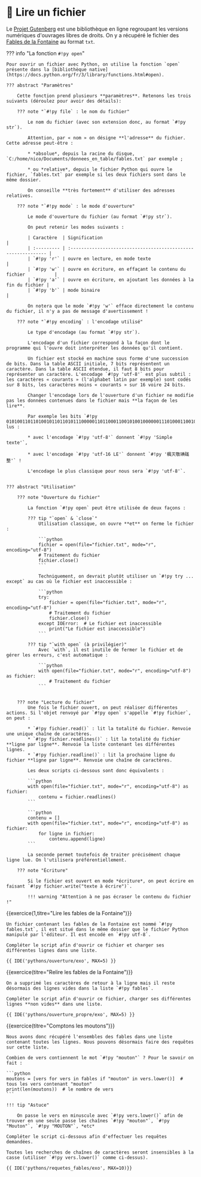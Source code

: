 # 📑 Lire un fichier

Le [Projet Gutenberg](https://www.gutenberg.org/) est une bibliothèque en ligne regroupant les versions numériques d'ouvrages libres de droits. On y a récupéré le fichier des [Fables de la Fontaine](../fables.txt) au format `txt`.

??? info "La fonction `#!py open`"

    Pour ouvrir un fichier avec Python, on utilise la fonction `open` présente dans la [bibliothèque native](https://docs.python.org/fr/3/library/functions.html#open).

    ??? abstract "Paramètres"

        Cette fonction prend plusieurs **paramètres**. Retenons les trois suivants (déroulez pour avoir des détails):

        ??? note "`#!py file` : le nom du fichier"
            
            Le nom du fichier (avec son extension donc, au format `#!py str`).
            
            Attention, par « nom » on désigne **l'adresse** du fichier. Cette adresse peut-être :
            
            * *absolue*, depuis la racine du disque, `C:/home/nico/Documents/donnees_en_table/fables.txt` par exemple ;
            
            * ou *relative*, depuis le fichier Python qui ouvre le fichier, `fables.txt` par exemple si les deux fichiers sont dans le même dossier.

            On conseille **très fortement** d'utiliser des adresses relatives.

        ??? note "`#!py mode` : le mode d'ouverture"
            
            Le mode d'ouverture du fichier (au format `#!py str`).
            
            On peut retenir les modes suivants :

            | Caractère  | Signification                                                  |
            | :--------- | :------------------------------------------------------------- |
            | `#!py 'r'` | ouvre en lecture, en mode texte                                |
            | `#!py 'w'` | ouvre en écriture, en effaçant le contenu du fichier           |
            | `#!py 'a'` | ouvre en écriture, en ajoutant les données à la fin du fichier |
            | `#!py 'b'` | mode binaire                                                   |

            On notera que le mode `#!py 'w'` efface directement le contenu du fichier, il n'y a pas de message d'avertissement !

        ??? note "`#!py encoding` : l'encodage utilisé"
            
            Le type d'encodage (au format `#!py str`).
            
            L'encodage d'un fichier correspond à la façon dont le programme qui l'ouvre doit interpréter les données qu'il contient.
            
            Un fichier est stocké en machine sous forme d'une succession de bits. Dans la table ASCII initiale, 7 bits représentent un caractère. Dans la table ASCII étendue, il faut 8 bits pour représenter un caractère. L'encodage `#!py 'utf-8'` est plus subtil : les caractères « courants » (l'alphabet latin par exemple) sont codés sur 8 bits, les caractères moins « courants » sur 16 voire 24 bits.

            Changer l'encodage lors de l'ouverture d'un fichier ne modifie pas les données contenues dans le fichier mais **la façon de les lire**.
            
            Par exemple les bits `#!py 010100110110100101101101011100000110110001100101001000000111010001100101011110000111010001100101` lus :
            
            * avec l'encodage `#!py 'utf-8'` donnent `#!py 'Simple texte'`,
            
            * avec l'encodage `#!py 'utf-16 LE'` donnent `#!py '楓灭敬琠硥整'` !

            L'encodage le plus classique pour nous sera `#!py 'utf-8'`.


    ??? abstract "Utilisation"

        ??? note "Ouverture du fichier"

            La fonction `#!py open` peut être utilisée de deux façons :

            ??? tip "`open` & `close`"
                Utilisation classique, on ouvre **et** on ferme le fichier :

                ```python
                fichier = open(file="fichier.txt", mode="r", encoding="utf-8")
                # Traitement du fichier
                fichier.close()
                ```

                Techniquement, on devrait plutôt utiliser un `#!py try ... except` au cas où le fichier est inaccessible :

                ```python
                try:
                    fichier = open(file="fichier.txt", mode="r", encoding="utf-8")
                    # Traitement du fichier
                    fichier.close()
                except IOError:  # Le fichier est inaccessible
                    print("Le fichier est inaccessible")
                ```

            ??? tip "`with open` (à privilégier)"
                Avec `with`, il est inutile de fermer le fichier et de gérer les erreurs, c'est automatique :

                ```python
                with open(file="fichier.txt", mode="r", encoding="utf-8") as fichier:
                    # Traitement du fichier
                ```


        ??? note "Lecture du fichier"
            Une fois le fichier ouvert, on peut réaliser différentes actions. Si l'objet renvoyé par `#!py open` s'appelle `#!py fichier`, on peut :

            * `#!py fichier.read()` : lit la totalité du fichier. Renvoie une unique chaîne de caractères.
            * `#!py fichier.readlines()` : lit la totalité du fichier **ligne par ligne**. Renvoie la liste contenant les différentes lignes.
            * `#!py fichier.readline()` : lit la prochaine ligne du fichier **ligne par ligne**. Renvoie une chaîne de caractères.

            Les deux scripts ci-dessous sont donc équivalents :

            ```python
            with open(file="fichier.txt", mode="r", encoding="utf-8") as fichier:
                contenu = fichier.readlines()
            ```

            ```python
            contenu = []
            with open(file="fichier.txt", mode="r", encoding="utf-8") as fichier:
                for ligne in fichier:
                    contenu.append(ligne)
            ```

            La seconde permet toutefois de traiter précisément chaque ligne lue. On l'utilisera préférentiellement.

        ??? note "Écriture"

            Si le fichier est ouvert en mode *écriture*, on peut écrire en faisant `#!py fichier.write("texte à écrire")`.

            !!! warning "Attention à ne pas écraser le contenu du fichier !"


{{exercice(1,titre="Lire les fables de la Fontaine")}}

    Un fichier contenant les fables de la Fontaine est nommé `#!py fables.txt`, il est situé dans le même dossier que le fichier Python manipulé par l'éditeur. Il est encodé en `#!py utf-8`.

    Compléter le script afin d'ouvrir ce fichier et charger ses différentes lignes dans une liste.

    {{ IDE('pythons/ouverture/exo', MAX=5) }}


{{exercice(titre="Relire les fables de la Fontaine")}}

    On a supprimé les caractères de retour à la ligne mais il reste désormais des lignes vides dans la liste `#!py fables`.

    Compléter le script afin d'ouvrir ce fichier, charger ses différentes lignes **non vides** dans une liste.

    {{ IDE('pythons/ouverture_propre/exo', MAX=5) }}

{{exercice(titre="Comptons les moutons")}}

    Nous avons donc récupéré l'ensembles des fables dans une liste contenant toutes les lignes. Nous pouvons désormais faire des requêtes sur cette liste.

    Combien de vers contiennent le mot `#!py "mouton"` ? Pour le savoir on fait :

    ```python
    moutons = [vers for vers in fables if "mouton" in vers.lower()]  # tous les vers contenant "mouton"
    print(len(moutons))  # le nombre de vers
    ```

    !!! tip "Astuce"

        On passe le vers en minuscule avec `#!py vers.lower()` afin de trouver en une seule passe les chaînes `#!py "mouton"`, `#!py "Mouton"`, `#!py "MOUTON"`, *etc*

    Compléter le script ci-dessous afin d'effectuer les requêtes demandées.
    
    Toutes les recherches de chaînes de caractères seront insensibles à la casse (utiliser `#!py vers.lower()` comme ci-dessus).

    {{ IDE('pythons/requetes_fables/exo', MAX=10)}}
